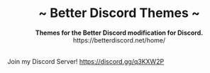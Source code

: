 <div align="center">
	<h1 align="center">~ Better Discord Themes ~</h1>
	<strong>Themes for the Better Discord modification for Discord.</strong><br />https://betterdiscord.net/home/<br /><br />
</div>

Join my Discord Server!
https://discord.gg/q3KXW2P



